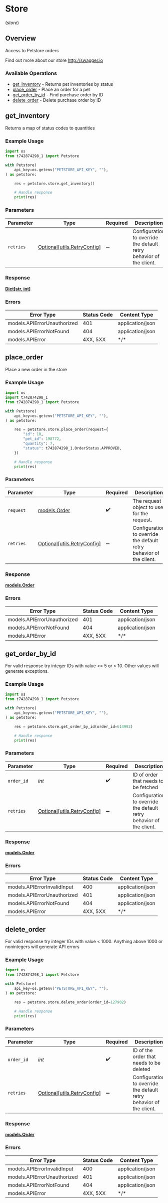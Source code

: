 # Store
(*store*)

## Overview

Access to Petstore orders

Find out more about our store
<http://swagger.io>

### Available Operations

* [get_inventory](#get_inventory) - Returns pet inventories by status
* [place_order](#place_order) - Place an order for a pet
* [get_order_by_id](#get_order_by_id) - Find purchase order by ID
* [delete_order](#delete_order) - Delete purchase order by ID

## get_inventory

Returns a map of status codes to quantities

### Example Usage

```python
import os
from t742874298_1 import Petstore

with Petstore(
    api_key=os.getenv("PETSTORE_API_KEY", ""),
) as petstore:

    res = petstore.store.get_inventory()

    # Handle response
    print(res)

```

### Parameters

| Parameter                                                           | Type                                                                | Required                                                            | Description                                                         |
| ------------------------------------------------------------------- | ------------------------------------------------------------------- | ------------------------------------------------------------------- | ------------------------------------------------------------------- |
| `retries`                                                           | [Optional[utils.RetryConfig]](../../models/utils/retryconfig.md)    | :heavy_minus_sign:                                                  | Configuration to override the default retry behavior of the client. |

### Response

**[Dict[str, int]](../../models/.md)**

### Errors

| Error Type                  | Status Code                 | Content Type                |
| --------------------------- | --------------------------- | --------------------------- |
| models.APIErrorUnauthorized | 401                         | application/json            |
| models.APIErrorNotFound     | 404                         | application/json            |
| models.APIError             | 4XX, 5XX                    | \*/\*                       |

## place_order

Place a new order in the store

### Example Usage

```python
import os
import t742874298_1
from t742874298_1 import Petstore

with Petstore(
    api_key=os.getenv("PETSTORE_API_KEY", ""),
) as petstore:

    res = petstore.store.place_order(request={
        "id": 10,
        "pet_id": 198772,
        "quantity": 7,
        "status": t742874298_1.OrderStatus.APPROVED,
    })

    # Handle response
    print(res)

```

### Parameters

| Parameter                                                           | Type                                                                | Required                                                            | Description                                                         |
| ------------------------------------------------------------------- | ------------------------------------------------------------------- | ------------------------------------------------------------------- | ------------------------------------------------------------------- |
| `request`                                                           | [models.Order](../../models/order.md)                               | :heavy_check_mark:                                                  | The request object to use for the request.                          |
| `retries`                                                           | [Optional[utils.RetryConfig]](../../models/utils/retryconfig.md)    | :heavy_minus_sign:                                                  | Configuration to override the default retry behavior of the client. |

### Response

**[models.Order](../../models/order.md)**

### Errors

| Error Type                  | Status Code                 | Content Type                |
| --------------------------- | --------------------------- | --------------------------- |
| models.APIErrorUnauthorized | 401                         | application/json            |
| models.APIErrorNotFound     | 404                         | application/json            |
| models.APIError             | 4XX, 5XX                    | \*/\*                       |

## get_order_by_id

For valid response try integer IDs with value <= 5 or > 10. Other values will generate exceptions.

### Example Usage

```python
import os
from t742874298_1 import Petstore

with Petstore(
    api_key=os.getenv("PETSTORE_API_KEY", ""),
) as petstore:

    res = petstore.store.get_order_by_id(order_id=614993)

    # Handle response
    print(res)

```

### Parameters

| Parameter                                                           | Type                                                                | Required                                                            | Description                                                         |
| ------------------------------------------------------------------- | ------------------------------------------------------------------- | ------------------------------------------------------------------- | ------------------------------------------------------------------- |
| `order_id`                                                          | *int*                                                               | :heavy_check_mark:                                                  | ID of order that needs to be fetched                                |
| `retries`                                                           | [Optional[utils.RetryConfig]](../../models/utils/retryconfig.md)    | :heavy_minus_sign:                                                  | Configuration to override the default retry behavior of the client. |

### Response

**[models.Order](../../models/order.md)**

### Errors

| Error Type                  | Status Code                 | Content Type                |
| --------------------------- | --------------------------- | --------------------------- |
| models.APIErrorInvalidInput | 400                         | application/json            |
| models.APIErrorUnauthorized | 401                         | application/json            |
| models.APIErrorNotFound     | 404                         | application/json            |
| models.APIError             | 4XX, 5XX                    | \*/\*                       |

## delete_order

For valid response try integer IDs with value < 1000. Anything above 1000 or nonintegers will generate API errors

### Example Usage

```python
import os
from t742874298_1 import Petstore

with Petstore(
    api_key=os.getenv("PETSTORE_API_KEY", ""),
) as petstore:

    res = petstore.store.delete_order(order_id=127902)

    # Handle response
    print(res)

```

### Parameters

| Parameter                                                           | Type                                                                | Required                                                            | Description                                                         |
| ------------------------------------------------------------------- | ------------------------------------------------------------------- | ------------------------------------------------------------------- | ------------------------------------------------------------------- |
| `order_id`                                                          | *int*                                                               | :heavy_check_mark:                                                  | ID of the order that needs to be deleted                            |
| `retries`                                                           | [Optional[utils.RetryConfig]](../../models/utils/retryconfig.md)    | :heavy_minus_sign:                                                  | Configuration to override the default retry behavior of the client. |

### Response

**[models.Order](../../models/order.md)**

### Errors

| Error Type                  | Status Code                 | Content Type                |
| --------------------------- | --------------------------- | --------------------------- |
| models.APIErrorInvalidInput | 400                         | application/json            |
| models.APIErrorUnauthorized | 401                         | application/json            |
| models.APIErrorNotFound     | 404                         | application/json            |
| models.APIError             | 4XX, 5XX                    | \*/\*                       |